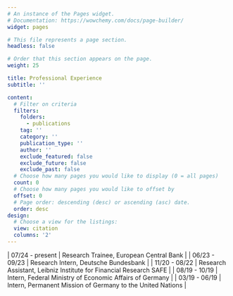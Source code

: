 ```yaml
---
# An instance of the Pages widget.
# Documentation: https://wowchemy.com/docs/page-builder/
widget: pages

# This file represents a page section.
headless: false

# Order that this section appears on the page.
weight: 25

title: Professional Experience
subtitle: ''

content:
  # Filter on criteria
  filters:
    folders:
      - publications
    tag: ''
    category: ''
    publication_type: ''
    author: ''
    exclude_featured: false
    exclude_future: false
    exclude_past: false
  # Choose how many pages you would like to display (0 = all pages)
  count: 0
  # Choose how many pages you would like to offset by
  offset: 0
  # Page order: descending (desc) or ascending (asc) date.
  order: desc
design:
  # Choose a view for the listings:
  view: citation
  columns: '2'
---
```

| 07/24 - present | Research Trainee, European Central Bank                           |
| 06/23 - 09/23   | Research Intern, Deutsche Bundesbank                              |
| 11/20 - 08/22   | Research Assistant, Leibniz Institute for Financial Research SAFE |
| 08/19 - 10/19   | Intern, Federal Ministry of Economic Affairs of Germany           |
| 03/19 - 06/19   | Intern, Permanent Mission of Germany to the United Nations        |